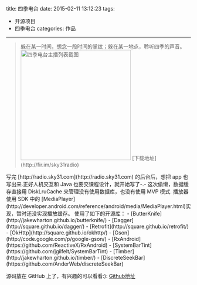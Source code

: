 title: 四季电台
date: 2015-02-11 13:12:23
tags: 
 - 开源项目
 - 四季电台
categories: 作品
---


<!-- HTML -->
<blockquote class="blockquote-center">
躲在某一时间，想念一段时间的掌纹；躲在某一地点，聆听四季的声音。
<img alt="四季电台主播列表截图" src="http://7u2rtn.com1.z0.glb.clouddn.com/device-2015-01-22-224820.png" width="300px" />
[下载地址](http://fir.im/sky31radio)

</blockquote>
<!--more-->
写完 [http://radio.sky31.com](http://radio.sky31.com) 的后台后，想把 app 也写出来.正好人机交互和 Java 也要交课程设计，就开始写了-.-
这次偷懒，数据缓存直接用 DiskLruCache 来管理没有使用数据库，也没有使用 MVP 模式.
播放器使用 SDK 中的 [MediaPlayer](http://developer.android.com/reference/android/media/MediaPlayer.html)实现，暂时还没实现播放缓存。
使用了如下的开源库：
- [ButterKnife](http://jakewharton.github.io/butterknife/)
- [Dagger](http://square.github.io/dagger/)
- [Retrofit](http://square.github.io/retrofit/)
- [OkHttp](http://square.github.io/okhttp/)
- [Gson](http://code.google.com/p/google-gson/)
- [RxAndroid](https://github.com/ReactiveX/RxAndroid)
- [SystemBarTint](https://github.com/jgilfelt/SystemBarTint)
- [Timber](http://jakewharton.github.io/timber/)
- [DiscreteSeekBar](https://github.com/AnderWeb/discreteSeekBar)

源码放在 GitHub 上了，有兴趣的可以看看:): [Github地址](http://github.com/linroid/Sky31Radio)
